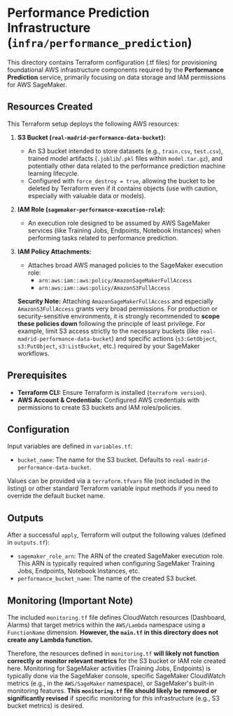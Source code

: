 # Performance Prediction Infrastructure (`infra/performance_prediction`)

This directory contains Terraform configuration (.tf files) for provisioning foundational AWS infrastructure components required by the **Performance Prediction** service, primarily focusing on data storage and IAM permissions for AWS SageMaker.

## Resources Created

This Terraform setup deploys the following AWS resources:

1. **S3 Bucket (`real-madrid-performance-data-bucket`):**
    * An S3 bucket intended to store datasets (e.g., `train.csv`, `test.csv`), trained model artifacts (`.joblib`/`.pkl` files within `model.tar.gz`), and potentially other data related to the performance prediction machine learning lifecycle.
    * Configured with `force_destroy = true`, allowing the bucket to be deleted by Terraform even if it contains objects (use with caution, especially with valuable data or models).
2. **IAM Role (`sagemaker-performance-execution-role`):**
    * An execution role designed to be assumed by AWS SageMaker services (like Training Jobs, Endpoints, Notebook Instances) when performing tasks related to performance prediction.
3. **IAM Policy Attachments:**
    * Attaches broad AWS managed policies to the SageMaker execution role:
        * `arn:aws:iam::aws:policy/AmazonSageMakerFullAccess`
        * `arn:aws:iam::aws:policy/AmazonS3FullAccess`

    **Security Note:** Attaching `AmazonSageMakerFullAccess` and especially `AmazonS3FullAccess` grants very broad permissions. For production or security-sensitive environments, it is strongly recommended to **scope these policies down** following the principle of least privilege. For example, limit S3 access strictly to the necessary buckets (like `real-madrid-performance-data-bucket`) and specific actions (`s3:GetObject`, `s3:PutObject`, `s3:ListBucket`, etc.) required by your SageMaker workflows.

## Prerequisites

* **Terraform CLI:** Ensure Terraform is installed (`terraform version`).
* **AWS Account & Credentials:** Configured AWS credentials with permissions to create S3 buckets and IAM roles/policies.

## Configuration

Input variables are defined in `variables.tf`:

* `bucket_name`: The name for the S3 bucket. Defaults to `real-madrid-performance-data-bucket`.

Values can be provided via a `terraform.tfvars` file (not included in the listing) or other standard Terraform variable input methods if you need to override the default bucket name.

## Outputs

After a successful `apply`, Terraform will output the following values (defined in `outputs.tf`):

* `sagemaker_role_arn`: The ARN of the created SageMaker execution role. This ARN is typically required when configuring SageMaker Training Jobs, Endpoints, Notebook Instances, etc.
* `performance_bucket_name`: The name of the created S3 bucket.

## Monitoring (Important Note)

The included `monitoring.tf` file defines CloudWatch resources (Dashboard, Alarms) that target metrics within the `AWS/Lambda` namespace using a `FunctionName` dimension. **However, the `main.tf` in this directory does not create any Lambda function.**

Therefore, the resources defined in `monitoring.tf` **will likely not function correctly or monitor relevant metrics** for the S3 bucket or IAM role created here. Monitoring for SageMaker activities (Training Jobs, Endpoints) is typically done via the SageMaker console, specific SageMaker CloudWatch metrics (e.g., in the `AWS/SageMaker` namespace), or SageMaker's built-in monitoring features. **This `monitoring.tf` file should likely be removed or significantly revised** if specific monitoring for *this* infrastructure (e.g., S3 bucket metrics) is desired.
